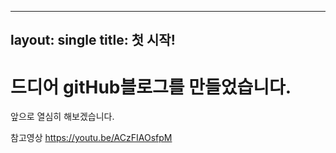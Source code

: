 ----
layout: single
title: 첫 시작!
----

# 드디어 gitHub블로그를 만들었습니다.
앞으로 열심히 해보겠습니다.

참고영상
https://youtu.be/ACzFIAOsfpM
